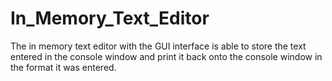 # In_Memory_Text_Editor
The in memory text editor with the GUI interface is able to store the text entered in the console window and print it back onto the console window in the format it was entered.
